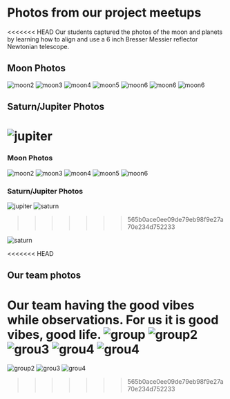 # Photos from our project meetups

<<<<<<< HEAD
Our students captured the photos of the moon and planets by learning how to align and use a 6 inch Bresser Messier reflector Newtonian telescope.

## Moon Photos 
![moon2](assets/images/moon-2.jpg#moon)
![moon3](assets/images/moon-3.jpg#moon)
![moon4](assets/images/moon-4.jpg#moon)
![moon5](assets/images/moon-6.jpg#moon)
![moon6](assets/images/moon-8.jpg#moon)
![moon6](assets/images/moon-12.jpg#moon)
![moon6](assets/images/moon-13.jpg#moon)

## Saturn/Jupiter Photos
![jupiter](assets/images/jupiter-1.jpg#jupiter)
=======
### Moon Photos 
![moon2](assets/images/moon-2.jpg#moon)
![moon3](assets/images/moon-3.jpg#moon)
![moon4](assets/images/moon-4.jpg#moon)
![moon5](assets/images/moon-6.jpg#moon)
![moon6](assets/images/moon-8.jpg#moon)

### Saturn/Jupiter Photos
![jupiter](assets/images/jupiter-1.jpg#jupiter)
![saturn](assets/images/saturn-3.jpg#saturn)
>>>>>>> 565b0ace0ee09de79eb98f9e27a70e234d752233

![saturn](assets/images/saturn-3.jpg#saturn)



<<<<<<< HEAD
## Our team photos

Our team having the good vibes while observations. For us it is good vibes, good life.
![group](assets/images/team-1.jpg#team)
![group2](assets/images/team-2.jpg#team)
![grou3](assets/images/team-3.jpg#team)
![grou4](assets/images/team-4.jpg#team)
![grou4](assets/images/team13.jpg#team)
=======
![group2](assets/images/team-2.jpg#team)
![grou3](assets/images/team-3.jpg#team)
![grou4](assets/images/team-4.jpg#team)
>>>>>>> 565b0ace0ee09de79eb98f9e27a70e234d752233


